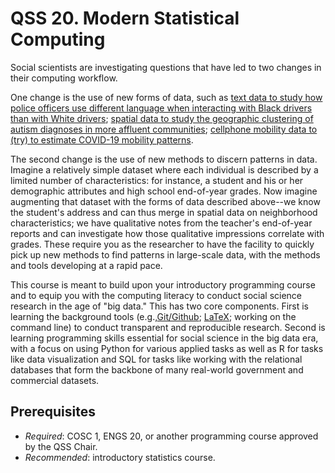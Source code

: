 # QSS 20. Modern Statistical Computing

Social scientists are investigating questions that have led to two changes in their computing workflow.

One change is the use of new forms of data, such as [text data to study how police officers use different language when interacting with Black drivers than with White drivers](https://www.pnas.org/content/114/25/6521); [spatial data to study the geographic clustering of autism diagnoses in more affluent communities](https://www.ncbi.nlm.nih.gov/pmc/articles/PMC2927813/); [cellphone mobility data to (try) to estimate COVID-19 mobility patterns](https://arxiv.org/pdf/2011.07194.pdf).

The second change is the use of new methods to discern patterns in data. Imagine a relatively simple dataset where each individual is described by a limited number of characteristics: for instance, a student and his or her demographic attributes and high school end-of-year grades. Now imagine augmenting that dataset with the forms of data described above--we know the student's address and can thus merge in spatial data on neighborhood characteristics; we have qualitative notes from the teacher's end-of-year reports and can investigate how those qualitative impressions correlate with grades. These require you as the researcher to have the facility to quickly pick up new methods to find patterns in large-scale data, with the methods and tools developing at a rapid pace.

This course is meant to build upon your introductory programming course and to equip you with the computing literacy to conduct social science research in the age of "big data." This has two core components. First is learning the background tools (e.g.,[Git/Github](https://product.hubspot.com/blog/git-and-github-tutorial-for-beginners); [LaTeX](https://www.overleaf.com/learn/latex/Learn_LaTeX_in_30_minutes); working on the command line) to conduct transparent and reproducible research. Second is learning programming skills essential for social science in the big data era, with a focus on using Python for various applied tasks as well as R for tasks like data visualization and SQL for tasks like working with the relational databases that form the backbone of many real-world government and commercial datasets.

## Prerequisites 

- *Required*: COSC 1, ENGS 20, or another programming course approved by the QSS Chair.
- *Recommended*: introductory statistics course.

